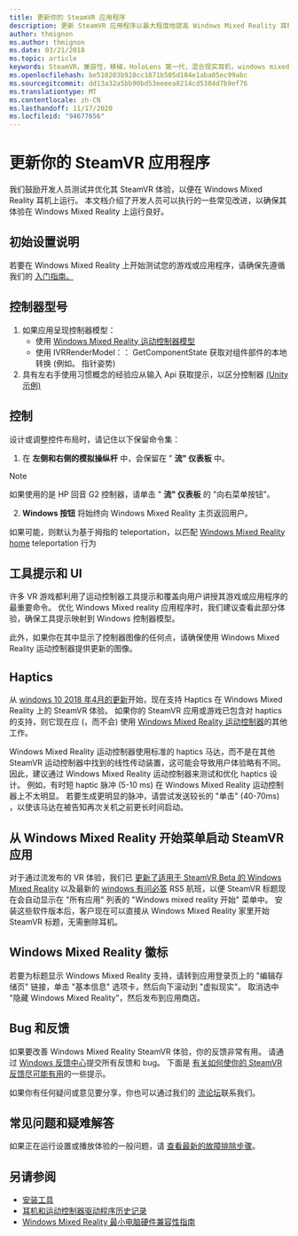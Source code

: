 ```yaml
---
title: 更新你的 SteamVR 应用程序
description: 更新 SteamVR 应用程序以最大程度地提高 Windows Mixed Reality 耳机的最佳实践。
author: thmignon
ms.author: thmignon
ms.date: 03/21/2018
ms.topic: article
keywords: SteamVR，兼容性，移植，HoloLens 第一代，混合现实耳机，windows mixed reality 耳机，迁移，Windows 10，流，运动控制器，haptics
ms.openlocfilehash: be510203b928cc1871b505d184e1aba05ec99abc
ms.sourcegitcommit: dd13a32a5bb90bd53eeeea8214cd5384d7b9ef76
ms.translationtype: MT
ms.contentlocale: zh-CN
ms.lasthandoff: 11/17/2020
ms.locfileid: "94677656"
---
```

# <a name="updating-your-steamvr-application"></a>更新你的 SteamVR 应用程序
我们鼓励开发人员测试并优化其 SteamVR 体验，以便在 Windows Mixed Reality 耳机上运行。 本文档介绍了开发人员可以执行的一些常见改进，以确保其体验在 Windows Mixed Reality 上运行良好。

## <a name="initial-setup-instructions"></a>初始设置说明

若要在 Windows Mixed Reality 上开始测试您的游戏或应用程序，请确保先遵循我们的 [入门指南。](https://aka.ms/WindowsMixedRealitySteamVR)

## <a name="controller-models"></a>控制器型号
1. 如果应用呈现控制器模型：
    * 使用 [Windows Mixed Reality 运动控制器模型](../../design/motion-controllers.md#rendering-the-motion-controller-model)
    * 使用 IVRRenderModel：： GetComponentState 获取对组件部件的本地转换 (例如。 指针姿势) 
2. 具有左右手使用习惯概念的经验应从输入 Api 获取提示，以区分控制器 [ (Unity 示例) ](../unity/gestures-and-motion-controllers-in-unity.md#unity-buttonaxis-mapping-table)

## <a name="controls"></a>控制

设计或调整控件布局时，请记住以下保留命令集：
1. 在 **左侧和右侧的模拟操纵杆** 中，会保留在 " **流" 仪表板** 中。

> [!NOTE]
> 如果使用的是 HP 回音 G2 控制器，请单击 " **流" 仪表板** 的 "向右菜单按钮"。

2. **Windows 按钮** 将始终向 Windows Mixed Reality 主页返回用户。

如果可能，则默认为基于拇指的 teleportation，以匹配 [Windows Mixed Reality home](../../discover/navigating-the-windows-mixed-reality-home.md#getting-around-your-home) teleportation 行为

## <a name="tooltips-and-ui"></a>工具提示和 UI

许多 VR 游戏都利用了运动控制器工具提示和覆盖向用户讲授其游戏或应用程序的最重要命令。 优化 Windows Mixed reality 应用程序时，我们建议查看此部分体验，确保工具提示映射到 Windows 控制器模型。

此外，如果你在其中显示了控制器图像的任何点，请确保使用 Windows Mixed Reality 运动控制器提供更新的图像。

## <a name="haptics"></a>Haptics

从 [windows 10 2018 年4月的更新](https://docs.microsoft.com/windows/mixed-reality/enthusiast-guide/release-notes-april-2018)开始，现在支持 Haptics 在 Windows Mixed Reality 上的 SteamVR 体验。 如果你的 SteamVR 应用或游戏已包含对 haptics 的支持，则它现在应 (，而不会) 使用 [Windows Mixed Reality 运动控制器](../../design/motion-controllers.md)的其他工作。

Windows Mixed Reality 运动控制器使用标准的 haptics 马达，而不是在其他 SteamVR 运动控制器中找到的线性传动装置，这可能会导致用户体验略有不同。 因此，建议通过 Windows Mixed Reality 运动控制器来测试和优化 haptics 设计。 例如，有时短 haptic 脉冲 (5-10 ms) 在 Windows Mixed Reality 运动控制器上不太明显。 若要生成更明显的脉冲，请尝试发送较长的 "单击" (40-70ms) ，以使该马达在被告知再次关机之前更长时间启动。

## <a name="launching-steamvr-apps-from-windows-mixed-reality-start-menu"></a>从 Windows Mixed Reality 开始菜单启动 SteamVR 应用

对于通过流发布的 VR 体验，我们已 [更新了适用于 SteamVR Beta 的 Windows Mixed Reality](https://steamcommunity.com/games/719950/announcements/detail/1687045485866139800) 以及最新的 [windows 有问必答](https://insider.windows.com) RS5 航班，以便 SteamVR 标题现在会自动显示在 "所有应用" 列表的 "Windows mixed reality 开始" 菜单中。 安装这些软件版本后，客户现在可以直接从 Windows Mixed Reality 家里开始 SteamVR 标题，无需删除耳机。

## <a name="windows-mixed-reality-logo"></a>Windows Mixed Reality 徽标

若要为标题显示 Windows Mixed Reality 支持，请转到应用登录页上的 "编辑存储页" 链接，单击 "基本信息" 选项卡，然后向下滚动到 "虚拟现实"。 取消选中 "隐藏 Windows Mixed Reality"，然后发布到应用商店。

## <a name="bugs-and-feedback"></a>Bug 和反馈

如果要改善 Windows Mixed Reality SteamVR 体验，你的反馈非常有用。 请通过 [Windows 反馈中心](https://docs.microsoft.com/windows/mixed-reality/enthusiast-guide/filing-feedback)提交所有反馈和 bug。 下面是 [有关如何使你的 SteamVR 反馈尽可能有用](https://docs.microsoft.com/windows/mixed-reality/enthusiast-guide/using-steamvr-with-windows-mixed-reality#sharing-feedback-on-steamvr)的一些提示。

如果你有任何疑问或意见要分享，你也可以通过我们的 [流论坛](https://steamcommunity.com/app/719950/discussions/)联系我们。

## <a name="faqs-and-troubleshooting"></a>常见问题和疑难解答

如果正在运行设置或播放体验的一般问题，请 [查看最新的故障排除步骤](https://docs.microsoft.com/windows/mixed-reality/enthusiast-guide/troubleshooting-windows-mixed-reality#steamvr)。

## <a name="see-also"></a>另请参阅
* [安装工具](../install-the-tools.md)
* [耳机和运动控制器驱动程序历史记录](https://docs.microsoft.com/windows/mixed-reality/enthusiast-guide/mixed-reality-software)
* [Windows Mixed Reality 最小电脑硬件兼容性指南](https://docs.microsoft.com/windows/mixed-reality/enthusiast-guide/windows-mixed-reality-minimum-pc-hardware-compatibility-guidelines)
